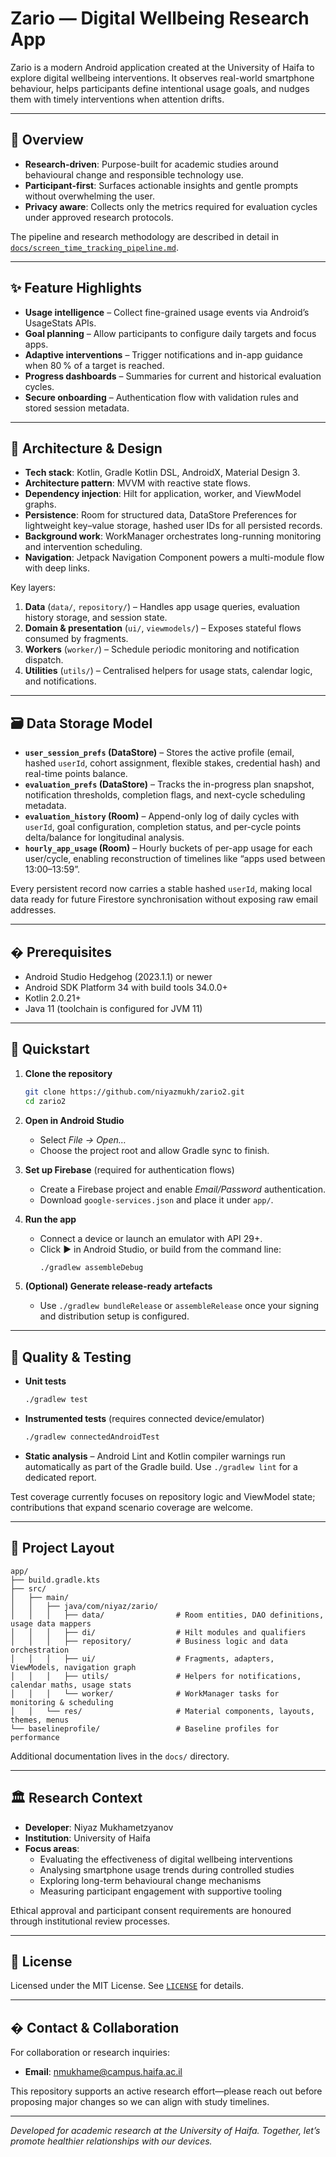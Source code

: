 # Zario — Digital Wellbeing Research App

Zario is a modern Android application created at the University of Haifa to explore digital wellbeing interventions. It observes real-world smartphone behaviour, helps participants define intentional usage goals, and nudges them with timely interventions when attention drifts.

---

## 🧭 Overview
- **Research-driven**: Purpose-built for academic studies around behavioural change and responsible technology use.
- **Participant-first**: Surfaces actionable insights and gentle prompts without overwhelming the user.
- **Privacy aware**: Collects only the metrics required for evaluation cycles under approved research protocols.

The pipeline and research methodology are described in detail in [`docs/screen_time_tracking_pipeline.md`](docs/screen_time_tracking_pipeline.md).

---

## ✨ Feature Highlights
- **Usage intelligence** – Collect fine-grained usage events via Android’s UsageStats APIs.
- **Goal planning** – Allow participants to configure daily targets and focus apps.
- **Adaptive interventions** – Trigger notifications and in-app guidance when 80 % of a target is reached.
- **Progress dashboards** – Summaries for current and historical evaluation cycles.
- **Secure onboarding** – Authentication flow with validation rules and stored session metadata.

---

## 🧩 Architecture & Design
- **Tech stack**: Kotlin, Gradle Kotlin DSL, AndroidX, Material Design 3.
- **Architecture pattern**: MVVM with reactive state flows.
- **Dependency injection**: Hilt for application, worker, and ViewModel graphs.
- **Persistence**: Room for structured data, DataStore Preferences for lightweight key–value storage, hashed user IDs for all persisted records.
- **Background work**: WorkManager orchestrates long-running monitoring and intervention scheduling.
- **Navigation**: Jetpack Navigation Component powers a multi-module flow with deep links.

Key layers:
1. **Data** (`data/`, `repository/`) – Handles app usage queries, evaluation history storage, and session state.
2. **Domain & presentation** (`ui/`, `viewmodels/`) – Exposes stateful flows consumed by fragments.
3. **Workers** (`worker/`) – Schedule periodic monitoring and notification dispatch.
4. **Utilities** (`utils/`) – Centralised helpers for usage stats, calendar logic, and notifications.

---

## 🗃️ Data Storage Model
- **`user_session_prefs` (DataStore)** – Stores the active profile (email, hashed `userId`, cohort assignment, flexible stakes, credential hash) and real-time points balance.
- **`evaluation_prefs` (DataStore)** – Tracks the in-progress plan snapshot, notification thresholds, completion flags, and next-cycle scheduling metadata.
- **`evaluation_history` (Room)** – Append-only log of daily cycles with `userId`, goal configuration, completion status, and per-cycle points delta/balance for longitudinal analysis.
- **`hourly_app_usage` (Room)** – Hourly buckets of per-app usage for each user/cycle, enabling reconstruction of timelines like “apps used between 13:00–13:59”.

Every persistent record now carries a stable hashed `userId`, making local data ready for future Firestore synchronisation without exposing raw email addresses.

---

## �️ Prerequisites
- Android Studio Hedgehog (2023.1.1) or newer
- Android SDK Platform 34 with build tools 34.0.0+
- Kotlin 2.0.21+
- Java 11 (toolchain is configured for JVM 11)

---

## 🚀 Quickstart
1. **Clone the repository**
   ```bash
   git clone https://github.com/niyazmukh/zario2.git
   cd zario2
   ```

2. **Open in Android Studio**
   - Select *File → Open…*
   - Choose the project root and allow Gradle sync to finish.

3. **Set up Firebase** (required for authentication flows)
   - Create a Firebase project and enable *Email/Password* authentication.
   - Download `google-services.json` and place it under `app/`.

4. **Run the app**
   - Connect a device or launch an emulator with API 29+.
   - Click ▶️ in Android Studio, or build from the command line:
     ```bash
     ./gradlew assembleDebug
     ```

5. **(Optional) Generate release-ready artefacts**
   - Use `./gradlew bundleRelease` or `assembleRelease` once your signing and distribution setup is configured.

---

## 🧪 Quality & Testing
- **Unit tests**
  ```bash
  ./gradlew test
  ```
- **Instrumented tests** (requires connected device/emulator)
  ```bash
  ./gradlew connectedAndroidTest
  ```
- **Static analysis** – Android Lint and Kotlin compiler warnings run automatically as part of the Gradle build. Use `./gradlew lint` for a dedicated report.

Test coverage currently focuses on repository logic and ViewModel state; contributions that expand scenario coverage are welcome.

---

## 📁 Project Layout
```
app/
├── build.gradle.kts
├── src/
│   ├── main/
│   │   ├── java/com/niyaz/zario/
│   │   │   ├── data/                # Room entities, DAO definitions, usage data mappers
│   │   │   ├── di/                  # Hilt modules and qualifiers
│   │   │   ├── repository/          # Business logic and data orchestration
│   │   │   ├── ui/                  # Fragments, adapters, ViewModels, navigation graph
│   │   │   ├── utils/               # Helpers for notifications, calendar maths, usage stats
│   │   │   └── worker/              # WorkManager tasks for monitoring & scheduling
│   │   └── res/                     # Material components, layouts, themes, menus
└── baselineprofile/                 # Baseline profiles for performance
```

Additional documentation lives in the `docs/` directory.

---

## 🏛️ Research Context
- **Developer**: Niyaz Mukhametzyanov
- **Institution**: University of Haifa
- **Focus areas**:
  - Evaluating the effectiveness of digital wellbeing interventions
  - Analysing smartphone usage trends during controlled studies
  - Exploring long-term behavioural change mechanisms
  - Measuring participant engagement with supportive tooling

Ethical approval and participant consent requirements are honoured through institutional review processes.

---

## 📄 License
Licensed under the MIT License. See [`LICENSE`](LICENSE) for details.

---

## � Contact & Collaboration
For collaboration or research inquiries:
- **Email**: nmukhame@campus.haifa.ac.il

This repository supports an active research effort—please reach out before proposing major changes so we can align with study timelines.

---

*Developed for academic research at the University of Haifa. Together, let’s promote healthier relationships with our devices.*
